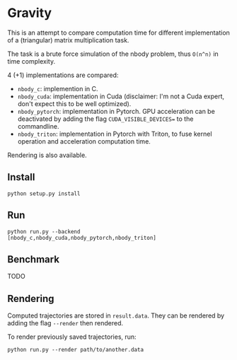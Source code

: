 # Gravity

This is an attempt to compare computation time for different implementation of a (triangular) matrix multiplication task.

The task is a brute force simulation of the nbody problem, thus `O(n^n)` in time complexity.

4 (+1) implementations are compared:
- `nbody_c`: implemention in C.
- `nbody_cuda`: implementation in Cuda (disclaimer: I'm not a Cuda expert, don't expect this to be well optimized).
- `nbody_pytorch`: implementation in Pytorch. GPU acceleration can be deactivated by adding the flag `CUDA_VISIBLE_DEVICES=` to the commandline.
- `nbody_triton`: implementation in Pytorch with Triton, to fuse kernel operation and acceleration computation time.

Rendering is also available.

## Install

```
python setup.py install
```

## Run

```
python run.py --backend [nbody_c,nbody_cuda,nbody_pytorch,nbody_triton]
```

## Benchmark

TODO

## Rendering

Computed trajectories are stored in `result.data`. They can be rendered by adding the flag `--render` then rendered.

To render previously saved trajectories, run:

```
python run.py --render path/to/another.data 
```
